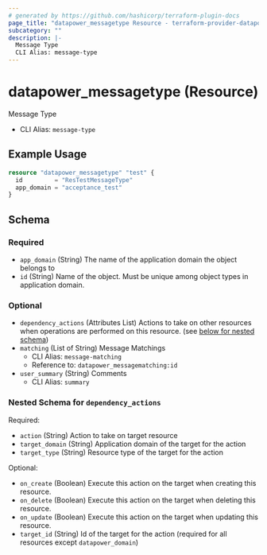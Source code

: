 ```yaml
---
# generated by https://github.com/hashicorp/terraform-plugin-docs
page_title: "datapower_messagetype Resource - terraform-provider-datapower"
subcategory: ""
description: |-
  Message Type
  CLI Alias: message-type
---
```


# datapower_messagetype (Resource)

Message Type
  - CLI Alias: `message-type`

## Example Usage

```terraform
resource "datapower_messagetype" "test" {
  id         = "ResTestMessageType"
  app_domain = "acceptance_test"
}
```

<!-- schema generated by tfplugindocs -->
## Schema

### Required

- `app_domain` (String) The name of the application domain the object belongs to
- `id` (String) Name of the object. Must be unique among object types in application domain.

### Optional

- `dependency_actions` (Attributes List) Actions to take on other resources when operations are performed on this resource. (see [below for nested schema](#nestedatt--dependency_actions))
- `matching` (List of String) Message Matchings
  - CLI Alias: `message-matching`
  - Reference to: `datapower_messagematching:id`
- `user_summary` (String) Comments
  - CLI Alias: `summary`

<a id="nestedatt--dependency_actions"></a>
### Nested Schema for `dependency_actions`

Required:

- `action` (String) Action to take on target resource
- `target_domain` (String) Application domain of the target for the action
- `target_type` (String) Resource type of the target for the action

Optional:

- `on_create` (Boolean) Execute this action on the target when creating this resource.
- `on_delete` (Boolean) Execute this action on the target when deleting this resource.
- `on_update` (Boolean) Execute this action on the target when updating this resource.
- `target_id` (String) Id of the target for the action (required for all resources except `datapower_domain`)
